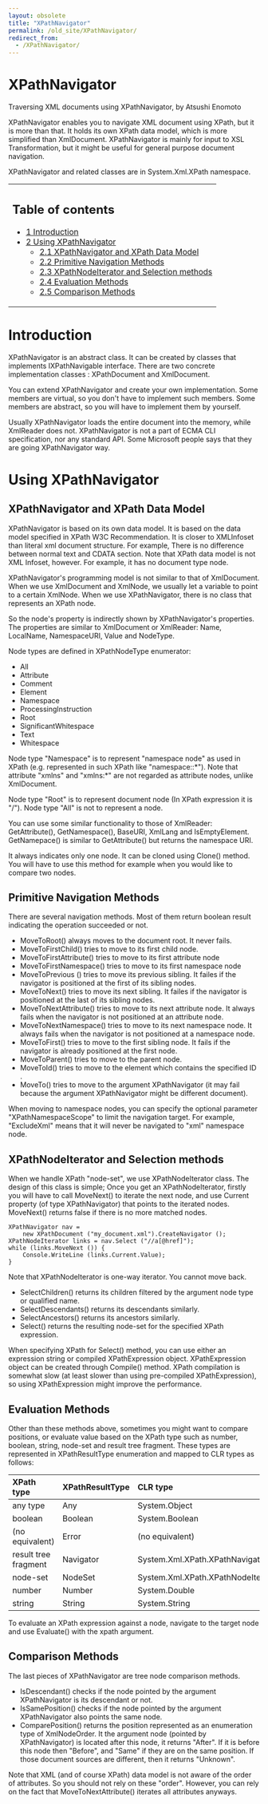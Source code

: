 ```yaml
---
layout: obsolete
title: "XPathNavigator"
permalink: /old_site/XPathNavigator/
redirect_from:
  - /XPathNavigator/
---
```


XPathNavigator
==============

Traversing XML documents using XPathNavigator, by Atsushi Enomoto

XPathNavigator enables you to navigate XML document using XPath, but it is more than that. It holds its own XPath data model, which is more simplified than XmlDocument. XPathNavigator is mainly for input to XSL Transformation, but it might be useful for general purpose document navigation.

XPathNavigator and related classes are in System.Xml.XPath namespace.

<table>
<col width="100%" />
<tbody>
<tr class="odd">
<td align="left"><h2>Table of contents</h2>
<ul>
<li><a href="#introduction">1 Introduction</a></li>
<li><a href="#using-xpathnavigator">2 Using XPathNavigator</a>
<ul>
<li><a href="#xpathnavigator-and-xpath-data-model">2.1 XPathNavigator and XPath Data Model</a></li>
<li><a href="#primitive-navigation-methods">2.2 Primitive Navigation Methods</a></li>
<li><a href="#xpathnodeiterator-and-selection-methods">2.3 XPathNodeIterator and Selection methods</a></li>
<li><a href="#evaluation-methods">2.4 Evaluation Methods</a></li>
<li><a href="#comparison-methods">2.5 Comparison Methods</a></li>
</ul></li>
</ul></td>
</tr>
</tbody>
</table>

Introduction
============

XPathNavigator is an abstract class. It can be created by classes that implements IXPathNavigable interface. There are two concrete implementation classes : XPathDocument and XmlDocument.

You can extend XPathNavigator and create your own implementation. Some members are virtual, so you don't have to implement such members. Some members are abstract, so you will have to implement them by yourself.

Usually XPathNavigator loads the entire document into the memory, while XmlReader does not. XPathNavigator is not a part of ECMA CLI specification, nor any standard API. Some Microsoft people says that they are going XPathNavigator way.

Using XPathNavigator
====================

XPathNavigator and XPath Data Model
-----------------------------------

XPathNavigator is based on its own data model. It is based on the data model specified in XPath W3C Recommendation. It is closer to XMLInfoset than literal xml document structure. For example, There is no difference between normal text and CDATA section. Note that XPath data model is not XML Infoset, however. For example, it has no document type node.

XPathNavigator's programming model is not similar to that of XmlDocument. When we use XmlDocument and XmlNode, we usually let a variable to point to a certain XmlNode. When we use XPathNavigator, there is no class that represents an XPath node.

So the node's property is indirectly shown by XPathNavigator's properties. The properties are similar to XmlDocument or XmlReader: Name, LocalName, NamespaceURI, Value and NodeType.

Node types are defined in XPathNodeType enumerator:

-   All
-   Attribute
-   Comment
-   Element
-   Namespace
-   ProcessingInstruction
-   Root
-   SignificantWhitespace
-   Text
-   Whitespace

Node type "Namespace" is to represent "namespace node" as used in XPath (e.g. represented in such XPath like "namespace::\*"). Note that attribute "xmlns" and "xmlns:\*" are not regarded as attribute nodes, unlike XmlDocument.

Node type "Root" is to represent document node (In XPath expression it is "/"). Node type "All" is not to represent a node.

You can use some similar functionality to those of XmlReader: GetAttribute(), GetNamespace(), BaseURI, XmlLang and IsEmptyElement. GetNamepace() is similar to GetAttribute() but returns the namespace URI.

It always indicates only one node. It can be cloned using Clone() method. You will have to use this method for example when you would like to compare two nodes.

Primitive Navigation Methods
----------------------------

There are several navigation methods. Most of them return boolean result indicating the operation succeeded or not.

-   MoveToRoot() always moves to the document root. It never fails.
-   MoveToFirstChild() tries to move to its first child node.
-   MoveToFirstAttribute() tries to move to its first attribute node
-   MoveToFirstNamespace() tries to move to its first namespace node
-   MoveToPrevious () tries to move its previous sibling. It failes if the navigator is positioned at the first of its sibling nodes.
-   MoveToNext() tries to move its next sibling. It failes if the navigator is positioned at the last of its sibling nodes.
-   MoveToNextAttribute() tries to move to its next attribute node. It always fails when the navigator is not positioned at an attribute node.
-   MoveToNextNamespace() tries to move to its next namespace node. It always fails when the navigator is not positioned at a namespace node.
-   MoveToFirst() tries to move to the first sibling node. It fails if the navigator is already positioned at the first node.
-   MoveToParent() tries to move to the parent node.
-   MoveToId() tries to move to the element which contains the specified ID .
-   MoveTo() tries to move to the argument XPathNavigator (it may fail because the argument XPathNavigator might be different document).

When moving to namespace nodes, you can specify the optional parameter "XPathNamespaceScope" to limit the navigation target. For example, "ExcludeXml" means that it will never be navigated to "xml" namespace node.

XPathNodeIterator and Selection methods
---------------------------------------

When we handle XPath "node-set", we use XPathNodeIterator class. The design of this class is simple; Once you get an XPathNodeIterator, firstly you will have to call MoveNext() to iterate the next node, and use Current property (of type XPathNavigator) that points to the iterated nodes. MoveNext() returns false if there is no more matched nodes.

    XPathNavigator nav = 
        new XPathDocument ("my_document.xml").CreateNavigator ();
    XPathNodeIterator links = nav.Select ("//a[@href]");
    while (links.MoveNext ()) {
        Console.WriteLine (links.Current.Value);
    }

Note that XPathNodeIterator is one-way iterator. You cannot move back.

-   SelectChildren() returns its children filtered by the argument node type or qualified name.
-   SelectDescendants() returns its descendants similarly.
-   SelectAncestors() returns its ancestors similarly.
-   Select() returns the resulting node-set for the specified XPath expression.

When specifying XPath for Select() method, you can use either an expression string or compiled XPathExpression object. XPathExpression object can be created through Compile() method. XPath compilation is somewhat slow (at least slower than using pre-compiled XPathExpression), so using XPathExpression might improve the performance.

Evaluation Methods
------------------

Other than these methods above, sometimes you might want to compare positions, or evaluate value based on the XPath type such as number, boolean, string, node-set and result tree fragment. These types are represented in XPathResultType enumeration and mapped to CLR types as follows:

|XPath type|XPathResultType|CLR type|
|:---------|:--------------|:-------|
|any type|Any|System.Object|
|boolean|Boolean|System.Boolean|
|(no equivalent)|Error|(no equivalent)|
|result tree fragment|Navigator|System.Xml.XPath.XPathNavigator|
|node-set|NodeSet|System.Xml.XPath.XPathNodeIterator|
|number|Number|System.Double|
|string|String|System.String|

To evaluate an XPath expression against a node, navigate to the target node and use Evaluate() with the xpath argument.

Comparison Methods
------------------

The last pieces of XPathNavigator are tree node comparison methods.

-   IsDescendant() checks if the node pointed by the argument XPathNavigator is its descendant or not.
-   IsSamePosition() checks if the node pointed by the argument XPathNavigator also points the same node.
-   ComparePosition() returns the position represented as an enumeration type of XmlNodeOrder. It the argument node (pointed by XPathNavigator) is located after this node, it returns "After". If it is before this node then "Before", and "Same" if they are on the same position. If those document sources are different, then it returns "Unknown".

Note that XML (and of course XPath) data model is not aware of the order of attributes. So you should not rely on these "order". However, you can rely on the fact that MoveToNextAttribute() iterates all attributes anyways.

